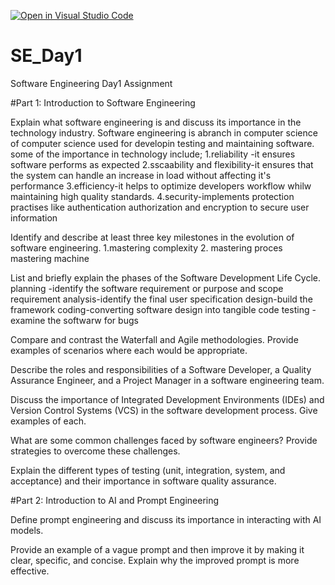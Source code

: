 [![Open in Visual Studio Code](https://classroom.github.com/assets/open-in-vscode-2e0aaae1b6195c2367325f4f02e2d04e9abb55f0b24a779b69b11b9e10269abc.svg)](https://classroom.github.com/online_ide?assignment_repo_id=18373756&assignment_repo_type=AssignmentRepo)
# SE_Day1
Software Engineering Day1 Assignment

#Part 1: Introduction to Software Engineering

Explain what software engineering is and discuss its importance in the technology industry.
Software engineering is abranch in computer science of computer science used for developin testing and maintaining software.
some of the importance in technology include;
 1.reliability -it ensures software performs as expected
 2.sscaability and flexibility-it ensures that the system can handle an increase in load without affecting it's performance
 3.efficiency-it helps to optimize developers workflow whilw maintaining high quality standards.
 4.security-implements protection practises like authentication authorization and encryption to secure user information 

Identify and describe at least three key milestones in the evolution of software engineering.
1.mastering complexity
2. mastering proces 
mastering machine

List and briefly explain the phases of the Software Development Life Cycle.
planning -identify the software requirement or purpose and scope
requirement analysis-identify the final user specification
design-build the framework
coding-converting software design into tangible code
testing -examine the softwarw for bugs



Compare and contrast the Waterfall and Agile methodologies. Provide examples of scenarios where each would be appropriate.


Describe the roles and responsibilities of a Software Developer, a Quality Assurance Engineer, and a Project Manager in a software engineering team.


Discuss the importance of Integrated Development Environments (IDEs) and Version Control Systems (VCS) in the software development process. Give examples of each.


What are some common challenges faced by software engineers? Provide strategies to overcome these challenges.


Explain the different types of testing (unit, integration, system, and acceptance) and their importance in software quality assurance.


#Part 2: Introduction to AI and Prompt Engineering


Define prompt engineering and discuss its importance in interacting with AI models.


Provide an example of a vague prompt and then improve it by making it clear, specific, and concise. Explain why the improved prompt is more effective.
